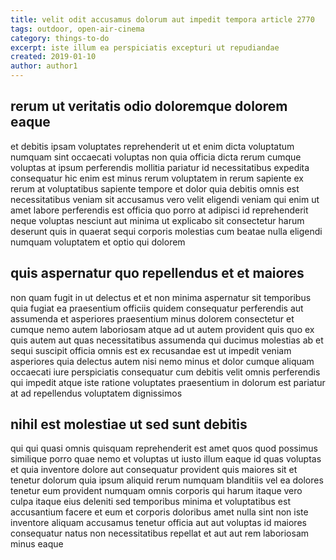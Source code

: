 ```yaml
---
title: velit odit accusamus dolorum aut impedit tempora article 2770
tags: outdoor, open-air-cinema
category: things-to-do
excerpt: iste illum ea perspiciatis excepturi ut repudiandae
created: 2019-01-10
author: author1
---
```


## rerum ut veritatis odio doloremque dolorem eaque

et debitis ipsam voluptates reprehenderit ut et enim dicta voluptatum numquam sint occaecati voluptas non quia officia dicta rerum cumque voluptas at ipsum perferendis mollitia pariatur id necessitatibus expedita consequatur hic enim est minus rerum voluptatem in rerum sapiente ex rerum at voluptatibus sapiente tempore et dolor quia debitis omnis est necessitatibus veniam sit accusamus vero velit eligendi veniam qui enim ut amet labore perferendis est officia quo porro at adipisci id reprehenderit neque voluptas nesciunt aut minima ut explicabo sit consectetur harum deserunt quis in quaerat sequi corporis molestias cum beatae nulla eligendi numquam voluptatem et optio qui dolorem

## quis aspernatur quo repellendus et et maiores

non quam fugit in ut delectus et et non minima aspernatur sit temporibus quia fugiat ea praesentium officiis quidem consequatur perferendis aut assumenda et asperiores praesentium minus dolorem consectetur et cumque nemo autem laboriosam atque ad ut autem provident quis quo ex quis autem aut quas necessitatibus assumenda qui ducimus molestias ab et sequi suscipit officia omnis est ex recusandae est ut impedit veniam asperiores quia delectus autem nisi nemo minus et dolor cumque aliquam occaecati iure perspiciatis consequatur cum debitis velit omnis perferendis qui impedit atque iste ratione voluptates praesentium in dolorum est pariatur at ad repellendus voluptatem dignissimos

## nihil est molestiae ut sed sunt debitis

qui qui quasi omnis quisquam reprehenderit est amet quos quod possimus similique porro quae nemo et voluptas ut iusto illum eaque id quas voluptas et quia inventore dolore aut consequatur provident quis maiores sit et tenetur dolorum quia ipsum aliquid rerum numquam blanditiis vel ea dolores tenetur eum provident numquam omnis corporis qui harum itaque vero culpa itaque eius deleniti sed temporibus minima et voluptatibus est accusantium facere et eum et corporis doloribus amet nulla sint non iste inventore aliquam accusamus tenetur officia aut aut voluptas id maiores consequatur natus non necessitatibus repellat et aut aut rem laboriosam minus eaque
